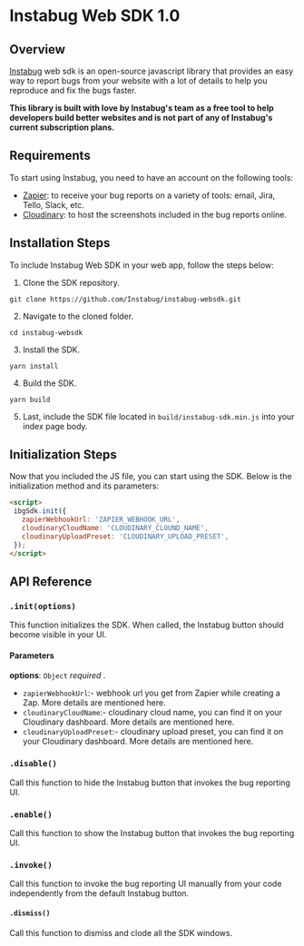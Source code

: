 # Instabug Web SDK 1.0 

## Overview
[Instabug](https://instabug.com) web sdk is an open-source javascript library that provides an easy way to report bugs from your website with a lot of details to help you reproduce and fix the bugs faster. 

**This library is built with love by Instabug's team as a free tool to help developers build better websites and is not part of any of Instabug's current subscription plans.**

## Requirements
To start using Instabug, you need to have an account on the following tools:
* [Zapier](https://zapier.com): to receive your bug reports on a variety of tools: email, Jira, Tello, Slack, etc. 
* [Cloudinary](https://cloudinary.com): to host the screenshots included in the bug reports online. 

## Installation Steps
To include Instabug Web SDK in your web app, follow the steps below: 

1. Clone the SDK repository. 
```
git clone https://github.com/Instabug/instabug-websdk.git
```
2. Navigate to the cloned folder. 
```
cd instabug-websdk
```
3. Install the SDK. 
```
yarn install
```
4. Build the SDK. 
```
yarn build
```
5. Last, include the SDK file located in `build/instabug-sdk.min.js` into your index page body. 

## Initialization Steps
Now that you included the JS file, you can start using the SDK.  Below is the initialization method and its parameters: 
 ```html
<script>
  ibgSdk.init({
    zapierWebhookUrl: 'ZAPIER_WEBHOOK_URL',
    cloudinaryCloudName: 'CLOUDINARY_CLOUND_NAME',
    cloudinaryUploadPreset: 'CLOUDINARY_UPLOAD_PRESET',
  });
</script>
```

## API Reference

### `.init(options)`
This function initializes the SDK. When called, the Instabug button should become visible in your UI. 
#### Parameters
**options**: `Object` _required_ .
- `zapierWebhookUrl`:- webhook url you get from Zapier while creating a Zap. More details are mentioned here.
- `cloudinaryCloudName`:- cloudinary cloud name, you can find it on your Cloudinary dashboard. More details are mentioned here. 
- `cloudinaryUploadPreset`:- cloudinary upload preset, you can find it on your Cloudinary dashboard. More details are mentioned here. 

### `.disable()`
Call this function to hide the Instabug button that invokes the bug reporting UI. 

### `.enable()`
Call this function to show the Instabug button that invokes the bug reporting UI. 

### `.invoke()`
Call this function to invoke the bug reporting UI manually from your code independently from the default Instabug button. 

#### `.dismiss()`
Call this function to dismiss and clode all the SDK windows. 
